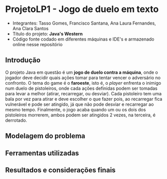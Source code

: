 # ProjetoLP1 - Jogo de duelo em texto

- Integrantes: Tasso Gomes, Francisco Santana, Ana Laura Fernandes, Ana Clara Santos  
- Título do projeto: **Java's Western**
- Código fonte codado em diferentes máquinas e IDE's e armazenado online nesse repositório  

## Introdução  

O projeto Java em questão é um **jogo de duelo contra a máquina**, onde o jogador deve decidir quais ações tomar para tentar vencer o adversário no confronto. O tema do game é o **faroeste**, isto é, o _player_ enfrenta o inimigo num duelo de pistoleiros, onde cada ações definidas podem ser tomadas para levar a melhor (atirar, recarregar, ou desviar). Cada pistoleiro tem uma bala por vez para atirar e deve escolher o que fazer pois, ao recarregar fica vulnerável e pode ser atingido, já que não pode desviar e recarregar ao mesmo tempo. Finalmente, o jogo acaba quando um ou os dois dos pistoleiros morrerem, ambos podem ser atingidos 2 vezes, na terceira, é derrotado.

## Modelagem do problema  

## Ferramentas utilizadas  

## Resultados e considerações finais
